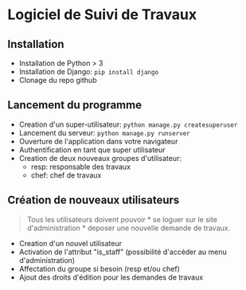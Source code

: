# Logiciel de Suivi de Travaux

## Installation

* Installation de Python > 3
* Installation de Django: `pip install django`
* Clonage du repo github

## Lancement du programme

* Creation d'un super-utilisateur: `python manage.py createsuperuser`
* Lancement du serveur: `python manage.py runserver`
* Ouverture de l'application dans votre navigateur
* Authentification en tant que super utilisateur
* Creation de deux nouveaux groupes d'utilisateur:
    * resp: responsable des travaux
    * chef: chef de travaux

## Création de nouveaux utilisateurs

> Tous les utilisateurs doivent pouvoir 
    * se loguer sur le site d'administration
    * deposer une nouvelle demande de travaux. 

* Creation d'un nouvel utilisateur
* Activation de l'attribut "is_staff" (possibilité d'accéder au menu d'administration)
* Affectation du groupe si besoin (resp et/ou chef)
* Ajout des droits d'édition pour les demandes de travaux

